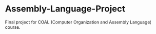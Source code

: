 # Assembly-Language-Project
Final project for COAL (Computer Organization and Assembly Language) course.
